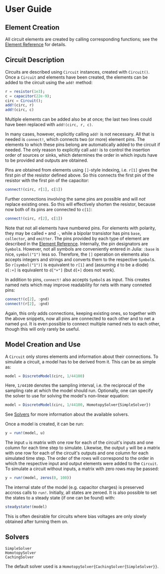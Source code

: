 # User Guide

## Element Creation

All circuit elements are created by calling corresponding functions; see the
[Element Reference](@ref) for details.

## Circuit Description

Circuits are described using `Circuit` instances, created with `Circuit()`.
Once a `Circuit` and elements have been created, the elements can be added to
the circuit using the `add!` method:

```Julia
r = resistor(1e3);
c = capacitor(22e-9);
circ = Circuit();
add!(circ, r)
add!(circ, c)
```

Multiple elements can be added also be at once; the last two lines could have
been replaced with `add!(circ, r, c)`.

In many cases, however, explicitly calling `add!` is not necessary. All that
is needed is `connect!`, which connects two (or more) element pins. The
elements to which these pins belong are automatically added to the circuit if
needed. The only reason to explicitly call `add!` is to control the insertion
order of sources or sinks, which determines the order in which inputs have to be
provided and outputs are obtained.

Pins are obtained from elements using `[]`-style indexing, i.e. `r[1]` gives
the first pin of the resistor defined above. So this connects the first pin of
the resistor with the first pin of the capacitor:

```Julia
connect!(circ, r[1], c[1])
```

Further connections involving the same pins are possible and will *not* replace
existing ones. So this will effectively shorten the resistor, because now both
of its pins are connected to `c[1]`:

```Julia
connect!(circ, r[2], c[1])
```

Note that not all elements have numbered pins. For elements with polarity, they
may be called `+` and `-`, while a bipolar transistor has pins `base`,
`collector`, and `emitter`. The pins provided by each type of element are
described in the [Element Reference](@ref). Internally, the pin designators are
`Symbol`s. However, not all symbols are conveniently entered in Julia:
`:base` is nice, `symbol("1")` less so. Therefore, the `[]` operation on
elements also accepts integers and strings and converts them to the respective
`Symbol`s. So `r[symbol("1")]` is equivalent to `r[1]` and (assuming
`d` to be a diode) `d[:+]` is equivalent to `d["+"]` (but `d[+]` does
not work).

In addition to pins, `connect!` also accepts `Symbol`s as input. This creates
named nets which may improve readability for nets with many conneted
pins:

```Julia
connect!(c[2], :gnd)
connect!(r[2], :gnd)
```

Again, this only adds connections, keeping existing ones, so together with the
above snippets, now all pins are connected to each other and to net a named
`gnd`. It is even possible to connect multiple named nets to each other, though
this will only rarely be useful.

## Model Creation and Use

A `Circuit` only stores elements and information about their connections. To
simulate a circuit, a model has to be derived from it. This can be as simple
as:

```Julia
model = DiscreteModel(circ, 1/44100)
```

Here, `1/44100` denotes the sampling interval, i.e. the reciprocal of the
sampling rate at which the model should run. Optionally, one can specify the
solver to use for solving the model's non-linear equation:

```Julia
model = DiscreteModel(circ, 1/44100, HomotopySolver{SimpleSolver})
```

See [Solvers](@ref) for more information about the available solvers.

Once a model is created, it can be run:

```Julia
y = run!(model, u)
```

The input `u` is matrix with one row for each of the circuit's inputs and one
column for each time step to simulate. Likewise, the output `y` will be a
matrix with one row for each of the circuit's outputs and one column for each
simulated time step. The order of the rows will correspond to the order in which
the respective input and output elements were added to the `Circuit`. To
simulate a circuit without inputs, a matrix with zero rows may be passed:

```Julia
y = run!(model, zeros(0, 100))
```

The internal state of the model (e.g. capacitor charges) is preserved accross
calls to `run!`. Initially, all states are zeroed. It is also possible to set
the states to a steady state (if one can be found) with:

```Julia
steadystate!(model)
```

This is often desirable for circuits where bias voltages are only slowly
obtained after turning them on.

## Solvers

```@docs
SimpleSolver
HomotopySolver
CachingSolver
```

The default solver used is a ``HomotopySolver{CachingSolver{SimpleSolver}}``.
